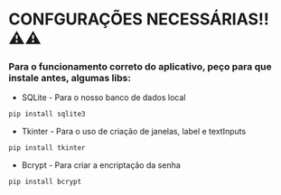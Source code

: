 # CONFGURAÇÕES NECESSÁRIAS!! ⚠️⚠️
### Para o funcionamento correto do aplicativo, peço para que instale antes, algumas libs:

- SQLite - Para o nosso banco de dados local
``` bash
pip install sqlite3 
```
- Tkinter - Para o uso de criação de janelas, label e textInputs
``` bash
pip install tkinter
```
- Bcrypt - Para criar a encriptação da senha
``` bash
pip install bcrypt
```
